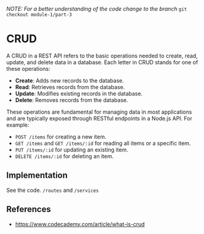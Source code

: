 _NOTE: For a better understanding of the code change to the branch_ `git checkout module-1/part-3`

# CRUD 

A CRUD in a REST API refers to the basic operations needed to create, read, update, and delete data in a database. Each letter in CRUD stands for one of these operations:

- **Create**: Adds new records to the database.
- **Read**: Retrieves records from the database.
- **Update**: Modifies existing records in the database.
- **Delete**: Removes records from the database.

These operations are fundamental for managing data in most applications and are typically exposed through RESTful endpoints in a Node.js API. For example:

- `POST /items` for creating a new item.
- `GET /items` and `GET /items/:id` for reading all items or a specific item.
- `PUT /items/:id` for updating an existing item.
- `DELETE /items/:id` for deleting an item.

## Implementation

See the code. `/routes` and `/services`

## References 

- https://www.codecademy.com/article/what-is-crud